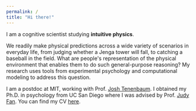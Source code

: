 ```yaml
---
permalink: /
title: "Hi there!"
---
```


I am a cognitive scientist studying **intuitive physics**.

We readily make physical predictions across a wide variety of scenarios in everyday life, from judging whether a Jenga tower will fall, to catching a baseball in the field. What are people's representation of the physical environment that enables them to do such general-purpose reasoning? My research uses tools from experimental psychology and computational modeling to address this question.

I am a postdoc at MIT, working with Prof. [Josh Tenenbaum](https://web.mit.edu/cocosci/josh.html). I obtained my Ph.D. in psychology from UC San Diego where I was advised by Prof. [Judy Fan](https://cogtoolslab.github.io). You can find my CV [here](https://haoliangwang.github.io/assets/cv/CV_Haoliang.pdf).